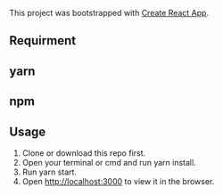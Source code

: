This project was bootstrapped with [Create React App](https://github.com/facebook/create-react-app).


## Requirment
## yarn
## npm


## Usage

1. Clone or download this repo first. <br />
2. Open your terminal or cmd and run yarn install. <br />
3. Run yarn start. <br />
4. Open [http://localhost:3000](http://localhost:3000) to view it in the browser.
